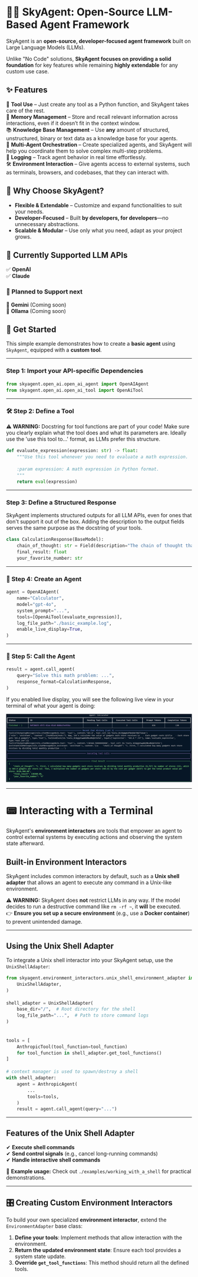 # 🤖🚀 SkyAgent: Open-Source LLM-Based Agent Framework  

SkyAgent is an **open-source, developer-focused agent framework** built on Large Language Models (LLMs).  

Unlike "No Code" solutions, **SkyAgent focuses on providing a solid foundation** for key features while remaining **highly extendable** for any custom use case.  

## ✨ Features  

🔧 **Tool Use** – Just create any tool as a Python function, and SkyAgent takes care of the rest.  
🧠 **Memory Management** – Store and recall relevant information across interactions, even if it doesn’t fit in the context window.  
📚 **Knowledge Base Management** – Use **any** amount of structured, unstructured, binary or text data as a knowledge base for your agents.  
🤝 **Multi-Agent Orchestration** – Create specialized agents, and SkyAgent will help you coordinate them to solve complex multi-step problems.  
📜 **Logging** – Track agent behavior in real time effortlessly.  
🛠 **Environment Interaction** – Give agents access to external systems, such as terminals, browsers, and codebases, that they can interact with.

## 🔧 Why Choose SkyAgent?  

- **Flexible & Extendable** – Customize and expand functionalities to suit your needs.  
- **Developer-Focused** – Built **by developers, for developers**—no unnecessary abstractions.  
- **Scalable & Modular** – Use only what you need, adapt as your project grows.  

## 🔮 Currently Supported LLM APIs  

✅ **OpenAI**  
✅ **Claude**  

### 🎯 Planned to Support next

🚧 **Gemini** (Coming soon)  
🚧 **Ollama** (Coming soon)

## 🚀 Get Started

This simple example demonstrates how to create a **basic agent** using `SkyAgent`, equipped with a **custom tool**.

---

### Step 1: Import your API-specific Dependencies

```python
from skyagent.open_ai.open_ai_agent import OpenAIAgent
from skyagent.open_ai.open_ai_tool import OpenAiTool
```

---

### 🛠 Step 2: Define a Tool

⚠ **WARNING:** Docstring for tool functions are part of your code! Make sure you clearly explain what the tool does and what its parameters are. Ideally use the 'use this tool to...' format, as LLMs prefer this structure.

```python
def evaluate_expression(expression: str) -> float:
    """Use this tool whenever you need to evaluate a math expression.

    :param expression: A math expression in Python format.
    """
    return eval(expression)
```

---

### Step 3: Define a Structured Response

SkyAgent implements structured outputs for all LLM APIs, even for ones that don't support it out of the box. Adding the description to the output fields serves the same purpose as the docstring of your tools.

```python
class CalculationResponse(BaseModel):
    chain_of_thought: str = Field(description="The chain of thought that led to...")
    final_result: float
    your_favorite_number: str
```

---

### 🤖 Step 4: Create an Agent

```python
agent = OpenAIAgent(
    name="Calculator",
    model="gpt-4o", 
    system_prompt="...", 
    tools=[OpenAiTool(evaluate_expression)], 
    log_file_path="./basic_example.log",
    enable_live_display=True,
)
```

---

### 🎯 Step 5: Call the Agent

```python
result = agent.call_agent(
    query="Solve this math problem: ...",
    response_format=CalculationResponse,
)
```

If you enabled live display, you will see the following live view in your terminal of what your agent is doing:

![image info](./images/terminal_output.png)


---

# 📟 Interacting with a Terminal  

SkyAgent's **environment interactors** are tools that empower an agent to control external systems by executing actions and observing the system state afterward.

## Built-in Environment Interactors  

SkyAgent includes common interactors by default, such as a **Unix shell adapter** that allows an agent to execute any command in a Unix-like environment.  

⚠ **WARNING:** SkyAgent does **not** restrict LLMs in any way. If the model decides to run a destructive command like `rm -rf ~`, it **will** be executed.  
👉 **Ensure you set up a secure environment** (e.g., use a **Docker container**) to prevent unintended damage.  

---

## Using the Unix Shell Adapter  

To integrate a Unix shell interactor into your SkyAgent setup, use the `UnixShellAdapter`:  

```python
from skyagent.environment_interactors.unix_shell_environment_adapter import (
    UnixShellAdapter,
)

shell_adapter = UnixShellAdapter(
    base_dir="/",  # Root directory for the shell
    log_file_path="...",  # Path to store command logs
)


tools = [
    AnthropicTool(tool_function=tool_function)
    for tool_function in shell_adapter.get_tool_functions()
]

# context manager is used to spawn/destroy a shell
with shell_adapter:
    agent = AnthropicAgent(
        ...
        tools=tools,
    )
    result = agent.call_agent(query="...")
```

---

## Features of the Unix Shell Adapter  

✔ **Execute shell commands**  
✔ **Send control signals** (e.g., cancel long-running commands)  
✔ **Handle interactive shell commands**  

📌 **Example usage:** Check out `./examples/working_with_a_shell` for practical demonstrations.

---

## 🎛 Creating Custom Environment Interactors  

To build your own specialized **environment interactor**, extend the `EnvironmentAdapter` base class:  

1. **Define your tools**: Implement methods that allow interaction with the environment.  
2. **Return the updated environment state**: Ensure each tool provides a system state update.  
3. **Override `get_tool_functions`**: This method should return all the defined tools.

